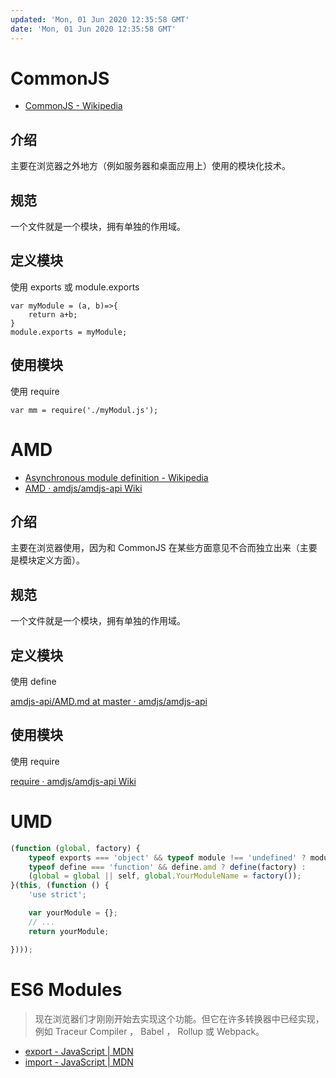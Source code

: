 ```yaml
---
updated: 'Mon, 01 Jun 2020 12:35:58 GMT'
date: 'Mon, 01 Jun 2020 12:35:58 GMT'
---
```


# CommonJS

-   [CommonJS - Wikipedia](https://en.wikipedia.org/wiki/CommonJS)

## 介绍

主要在浏览器之外地方（例如服务器和桌面应用上）使用的模块化技术。

## 规范

一个文件就是一个模块，拥有单独的作用域。

## 定义模块

使用 exports 或 module.exports

```
var myModule = (a, b)=>{
    return a+b;
}
module.exports = myModule;
```

## 使用模块

使用 require

```
var mm = require('./myModul.js');
```

# AMD

-   [Asynchronous module definition - Wikipedia](https://en.wikipedia.org/wiki/Asynchronous_module_definition)
-   [AMD · amdjs/amdjs-api Wiki](https://github.com/amdjs/amdjs-api/wiki/AMD)

## 介绍

主要在浏览器使用，因为和 CommonJS 在某些方面意见不合而独立出来（主要是模块定义方面）。

## 规范

一个文件就是一个模块，拥有单独的作用域。

## 定义模块

使用 define

[amdjs-api/AMD.md at master · amdjs/amdjs-api](https://github.com/amdjs/amdjs-api/blob/master/AMD.md#using-require-and-exports)

## 使用模块

使用 require

[require · amdjs/amdjs-api Wiki](https://github.com/amdjs/amdjs-api/wiki/require)

# UMD

```js
(function (global, factory) {
    typeof exports === 'object' && typeof module !== 'undefined' ? module.exports = factory() :
    typeof define === 'function' && define.amd ? define(factory) :
    (global = global || self, global.YourModuleName = factory());
}(this, (function () { 
    'use strict';

    var yourModule = {};
    // ...
    return yourModule;

})));
```

# ES6 Modules

> 现在浏览器们才刚刚开始去实现这个功能。但它在许多转换器中已经实现，例如 Traceur Compiler ， Babel ， Rollup 或 Webpack。

-   [export - JavaScript | MDN](https://developer.mozilla.org/zh-CN/docs/Web/JavaScript/Reference/Statements/export)
-   [import - JavaScript | MDN](https://developer.mozilla.org/zh-CN/docs/Web/JavaScript/Reference/Statements/import)

